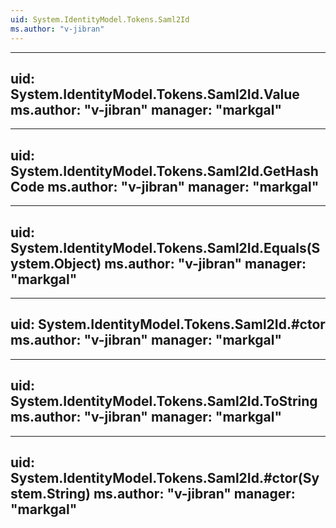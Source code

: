 ```yaml
---
uid: System.IdentityModel.Tokens.Saml2Id
ms.author: "v-jibran"
---
```


---
uid: System.IdentityModel.Tokens.Saml2Id.Value
ms.author: "v-jibran"
manager: "markgal"
---

---
uid: System.IdentityModel.Tokens.Saml2Id.GetHashCode
ms.author: "v-jibran"
manager: "markgal"
---

---
uid: System.IdentityModel.Tokens.Saml2Id.Equals(System.Object)
ms.author: "v-jibran"
manager: "markgal"
---

---
uid: System.IdentityModel.Tokens.Saml2Id.#ctor
ms.author: "v-jibran"
manager: "markgal"
---

---
uid: System.IdentityModel.Tokens.Saml2Id.ToString
ms.author: "v-jibran"
manager: "markgal"
---

---
uid: System.IdentityModel.Tokens.Saml2Id.#ctor(System.String)
ms.author: "v-jibran"
manager: "markgal"
---
